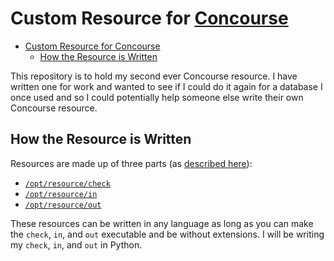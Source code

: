 # Custom Resource for [Concourse](https://concourse-ci.org/)

- [Custom Resource for Concourse](#custom-resource-for-concourse)
  - [How the Resource is Written](#how-the-resource-is-written)

This repository is to hold my second ever Concourse resource. I have written one for work and wanted to see if I could do it again for a database I once used and so I could potentially help someone else write their own Concourse resource.

## How the Resource is Written

Resources are made up of three parts (as [described here](https://concourse-ci.org/implementing-resource-types.html)):
 * [`/opt/resource/check`](https://concourse-ci.org/implementing-resource-types.html#resource-check)
 * [`/opt/resource/in`](https://concourse-ci.org/implementing-resource-types.html#resource-in)
 * [`/opt/resource/out`](https://concourse-ci.org/implementing-resource-types.html#resource-out)

These resources can be written in any language as long as you can make the `check`, `in`, and `out` executable and be without extensions. I will be writing my `check`, `in`, and `out` in Python.